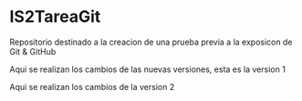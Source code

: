 # IS2TareaGit
Repositorio destinado a la creacion de una prueba previa a la exposicon de Git &amp; GitHub

Aqui se realizan los cambios de las nuevas versiones, esta es la version 1

Aqui se realizan los cambios de la version 2